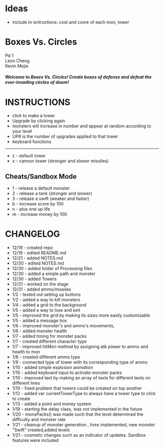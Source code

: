 Ideas
=====
- include in isntructions: cost and csore of each mon, tower


Boxes Vs. Circles
================
Pd 1  <br />
Leon Cheng  <br />
Kevin Mejia  <br />

<h5>
Welcome to Boxes Vs. Circles! Create boxes of defense and defeat the ever-invading circles of doom!
</h5>

INSTRUCTIONS
=====================
- click to make a tower
- Upgrade by clicking again
- monsters will increase in number and appear at random according to your level 
- UP# is the number of upgrades applied to that tower
- keyboard functions
------------------
- z - default tower
- x - cannon tower (stronger and slower missiles)

Cheats/Sandbox Mode
-------------------
- 1 - release a default monster
- 2 - release a tank (stronger and slower)
- 3 - release a swift (weaker and faster)
- b - increase score by 100
- n - plus one up life
- m - increase money by 100

CHANGELOG
===========
 - 12/19 - created repo
 - 12/19 - edited README.md
 - 12/21 - added NOTES.md
 - 12/30 - edited NOTES.md
 - 12/30 - added folder of Processing files
 - 12/30 - added a simple path and monster
 - 12/30 - added Towers
 - 12/31 - worked on the stage
 - 12/31 - added ammo/missiles
 - 1/2 - tested out setting up buttons
 - 1/2 - added a way to kill monsters
 - 1/4 - added a grid to the background
 - 1/5 - added a way to lose and exit
 - 1/5 - improved the grid by making its sizes more easily customizable
 - 1/5 - added a message box
 - 1/6 - improved monster's and ammo's movements, 
 - 1/6 - added monster health 
 - 1/7 - added timing for monster packs
 - 1/7 - created different character type 
 - 1/7 - improved hitMon method by assigning atk power to ammo and health to mon
 - 1/8 - created different ammo type
 - 1/9 - connected type of tower with its corresponding type of ammo
 - 1/10 - added simple explosion animation
 - 1/10 - added keyboard input to activate monster packs
 - 1/10 - improved text by making an array of texts for different texts on different lines
 - 1/10 - fixed problem that towers could be created on top another
 - 1/12 - added var currentTowerType to always have a tower type to click to create
 - 1/13 - added a point and money system
 - 1/19 - starting the delay class, was not implemented in the future
 - 1/20 - monsPacks() was made such that the level determined the difficulty and monster rate
 - 1/21 - cleanup of monster generation , lives implemented, new monster "Swift" created,added levels
 - 1/21 - cosmetic changes such as an indicator of updates. Sandbox features were included


